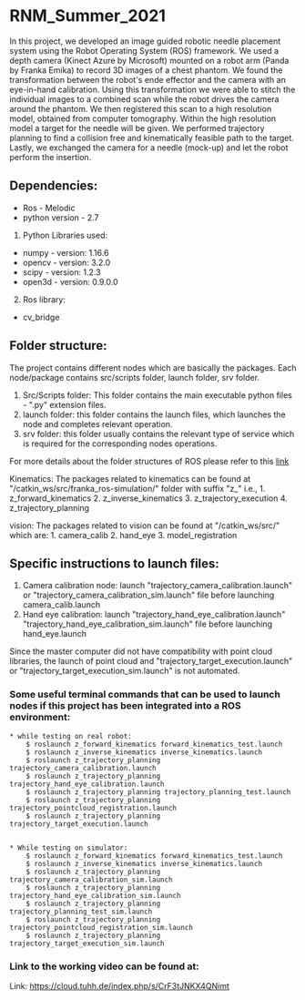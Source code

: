 # RNM_Summer_2021

In this project, we developed an image guided robotic needle placement system using the Robot Operating System (ROS) framework. We used a depth camera (Kinect Azure by Microsoft) mounted on a robot arm (Panda by Franka Emika) to record 3D images of a chest phantom. We found the transformation between the robot's ende effector and the camera with an eye-in-hand calibration. Using this transformation we were able to stitch the individual images to a combined scan while the robot drives the camera around the phantom. We then registered this scan to a high resolution model, obtained from computer tomography. Within the high resolution model a target for the needle will be given. We performed  trajectory planning to find a collision free and kinematically feasible path to the target. Lastly, we exchanged the camera for a needle (mock-up) and let the robot perform the insertion.

## Dependencies:

* Ros - Melodic
* python version - 2.7


1. Python Libraries used:
* numpy - version: 1.16.6
* opencv - version: 3.2.0
* scipy - version: 1.2.3
* open3d - version: 0.9.0.0

2. Ros library:
* cv_bridge

## Folder structure:
The project contains different nodes which are basically the packages. Each node/package contains src/scripts folder, launch folder, srv folder.
	
1. Src/Scripts folder: This folder contains the main executable python files - ".py" extension files.
2. launch folder: this folder contains the launch files, which launches the node and completes relevant operation.
3. srv folder: this folder usually contains the relevant type of service which is required for the corresponding nodes operations.

For more details about the folder structures of ROS please refer to this [link](http://wiki.ros.org/Packages)

Kinematics:
	The packages related to kinematics can be found at "/catkin_ws/src/franka_ros-simulation/" folder with suffix "z_" i.e., 
	1. z_forward_kinematics
	2. z_inverse_kinematics
	3. z_trajectory_execution
	4. z_trajectory_planning


vision: 
	The packages related to vision can be found at "/catkin_ws/src/" which are:
	1. camera_calib
	2. hand_eye
	3. model_registration

## Specific instructions to launch files:
	
1. Camera calibration node:
	launch "trajectory_camera_calibration.launch" or "trajectory_camera_calibration_sim.launch" file before launching camera_calib.launch
2. Hand eye calibration:
	launch "trajectory_hand_eye_calibration.launch" "trajectory_hand_eye_calibration_sim.launch" file before launching hand_eye.launch

Since the master computer did not have compatibility with point cloud libraries, the launch of point cloud and "trajectory_target_execution.launch" or "trajectory_target_execution_sim.launch" is 
not automated.

### Some useful terminal commands that can be used to launch nodes if this project has been integrated into a ROS environment:
	
	* while testing on real robot:
		$ roslaunch z_forward_kinematics forward_kinematics_test.launch
		$ roslaunch z_inverse_kinematics inverse_kinematics.launch
		$ roslaunch z_trajectory_planning trajectory_camera_calibration.launch
		$ roslaunch z_trajectory_planning trajectory_hand_eye_calibration.launch
		$ roslaunch z_trajectory_planning trajectory_planning_test.launch
		$ roslaunch z_trajectory_planning trajectory_pointcloud_registration.launch
		$ roslaunch z_trajectory_planning trajectory_target_execution.launch


	* While testing on simulator:
		$ roslaunch z_forward_kinematics forward_kinematics_test.launch
		$ roslaunch z_inverse_kinematics inverse_kinematics.launch
		$ roslaunch z_trajectory_planning trajectory_camera_calibration_sim.launch
		$ roslaunch z_trajectory_planning trajectory_hand_eye_calibration_sim.launch
		$ roslaunch z_trajectory_planning trajectory_planning_test_sim.launch
		$ roslaunch z_trajectory_planning trajectory_pointcloud_registration_sim.launch
		$ roslaunch z_trajectory_planning trajectory_target_execution_sim.launch

### Link to the working video can be found at:
Link: https://cloud.tuhh.de/index.php/s/CrF3tJNKX4QNimt
